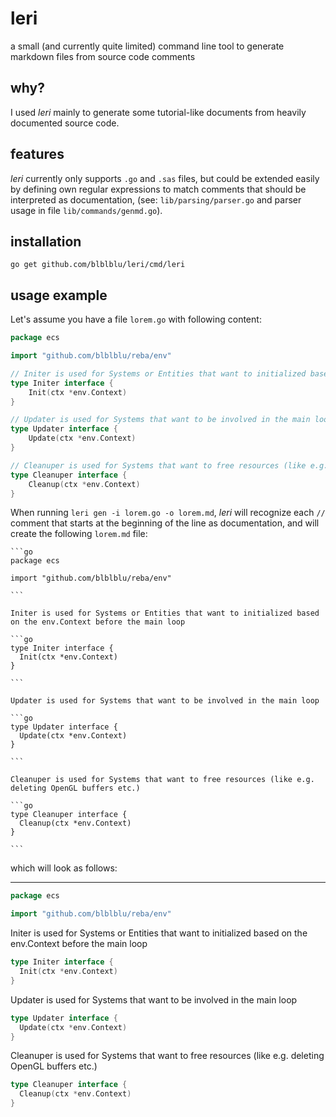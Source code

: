 # leri

a small (and currently quite limited) command line tool to generate markdown files from source code comments

## why?

I used *leri* mainly to generate some tutorial-like documents from heavily documented source code.

## features

*leri* currently only supports `.go` and `.sas` files, but could be extended easily by defining own regular expressions to match comments that should be interpreted as documentation, (see: `lib/parsing/parser.go` and parser usage in file `lib/commands/genmd.go`).

## installation

```
go get github.com/blblblu/leri/cmd/leri
```

## usage example

Let's assume you have a file `lorem.go` with following content:

```go
package ecs

import "github.com/blblblu/reba/env"

// Initer is used for Systems or Entities that want to initialized based on the env.Context before the main loop
type Initer interface {
	Init(ctx *env.Context)
}

// Updater is used for Systems that want to be involved in the main loop
type Updater interface {
	Update(ctx *env.Context)
}

// Cleanuper is used for Systems that want to free resources (like e.g. deleting OpenGL buffers etc.)
type Cleanuper interface {
	Cleanup(ctx *env.Context)
}
```

When running `leri gen -i lorem.go -o lorem.md`, *leri* will recognize each `//` comment that starts at the beginning of the line as documentation, and will create the following `lorem.md` file:

    ```go
    package ecs

    import "github.com/blblblu/reba/env"

    ```

    Initer is used for Systems or Entities that want to initialized based on the env.Context before the main loop

    ```go
    type Initer interface {
      Init(ctx *env.Context)
    }

    ```

    Updater is used for Systems that want to be involved in the main loop

    ```go
    type Updater interface {
      Update(ctx *env.Context)
    }

    ```

    Cleanuper is used for Systems that want to free resources (like e.g. deleting OpenGL buffers etc.)

    ```go
    type Cleanuper interface {
      Cleanup(ctx *env.Context)
    }

    ```

which will look as follows:

---


```go
package ecs

import "github.com/blblblu/reba/env"

```

Initer is used for Systems or Entities that want to initialized based on the env.Context before the main loop

```go
type Initer interface {
  Init(ctx *env.Context)
}

```

Updater is used for Systems that want to be involved in the main loop

```go
type Updater interface {
  Update(ctx *env.Context)
}

```

Cleanuper is used for Systems that want to free resources (like e.g. deleting OpenGL buffers etc.)

```go
type Cleanuper interface {
  Cleanup(ctx *env.Context)
}

```